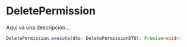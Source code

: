 # DeletePermission

Aqui va una descripción...

```typescript 
DeletePermission.execute(dto: DeletePermissionDTO): Promise<void>;
```
